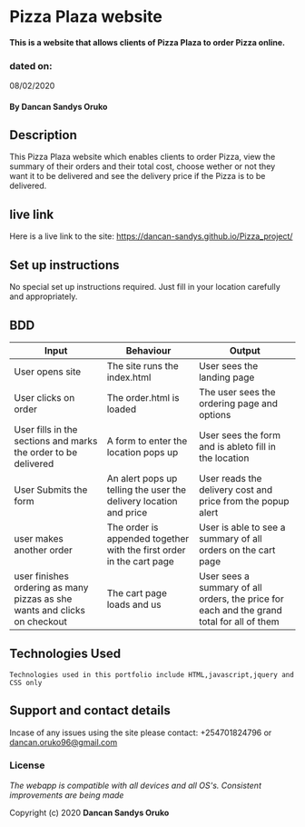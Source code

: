 # Pizza Plaza website

####  This is a website that allows clients of Pizza Plaza to order Pizza online.

### dated on:
08/02/2020

#### By **Dancan Sandys Oruko**

## Description
This Pizza Plaza website which enables clients to order Pizza, view the summary of their orders and their total cost, choose wether or not they want it to be delivered and see the delivery price if the Pizza is to be delivered.

## live link
Here is a live link to the site: https://dancan-sandys.github.io/Pizza_project/

## Set up instructions
No special set up instructions required. Just fill in your location carefully and appropriately.

## BDD

|Input | Behaviour | Output|
|------|-----------|-------|
|User opens site| The site runs the index.html| User sees the landing page|
|User clicks on order| The order.html is loaded| The user sees the ordering page and options|
|User fills in the sections and marks the order to be delivered|A form to enter the location pops up|  User sees the form and is ableto fill in the location|
|User Submits the form| An alert pops up telling the user the delivery location and price|User reads the delivery cost and price from the popup alert|
|user makes another order|The order is appended together with the first order in the cart page|User is able to see a summary of all orders on the cart page|
|user finishes ordering as many pizzas as she wants and clicks on checkout| The cart page loads and us| User sees a summary of all orders, the price for each and the grand total for all of them|
 




## Technologies Used

    Technologies used in this portfolio include HTML,javascript,jquery and CSS only

## Support and contact details
Incase of any issues using the site please contact: +254701824796 or dancan.oruko96@gmail.com

### License
*The webapp is compatible with all devices and all OS's. Consistent improvements are being made*

Copyright (c) 2020 **Dancan Sandys Oruko**
